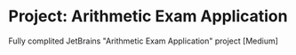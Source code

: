 # Project: Arithmetic Exam Application
 Fully complited JetBrains "Arithmetic Exam Application" project [Medium]

